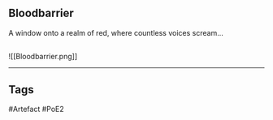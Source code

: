 ## Bloodbarrier
A window onto a realm of red,
where countless voices scream...
##
![[Bloodbarrier.png]]

---
## Tags
#Artefact
#PoE2